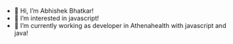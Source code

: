 - 👋 Hi, I’m Abhishek Bhatkar!
- 👀 I’m interested in javascript!
- 🌱 I’m currently working as developer in Athenahealth with javascript and java!

